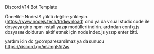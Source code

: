 Discord V14 Bot Template

Öncelikle NodeJS yüklü değilse yükleyin. (https://www.nodejs.tech/tr/download)
cmd ya da visual studio code ile dosyaya girip npm install yazıp modülleri indirin.
ardından config.js dosyasını doldurun.
aktif etmek için node index.js yazıp enter bitti.

yardım icin dc @comparesarsilmaz ya da sunucu https://discord.gg/mUmgFAj2as
